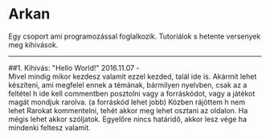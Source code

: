 # Arkan
Egy csoport ami programozással foglalkozik. Tutoriálok s hetente versenyek meg kihivások.

---

##1. Kihivás: "Hello World!"
2016.11.07 -   
Mivel mindig mikor kezdesz valamit ezzel kezded, talál ide is. Akármit lehet készíteni, ami megfelel ennek a témának, bármilyen nyelvben, csak az a feltétel h ide kell commentben posztolni vagy a forráskódot, vagy a játékot magát mondjuk rarolva. (a forráskód lehet jobb)
Közben rájöttem h nem lehet Rarokat kommentelni, tehét akkor meg lehet osztani az oldalon. Ha mégis lehet akkor szóljatok.
Egyelőre nincs határidő, akkor lesz vége ha mindenki feltesz valamit.
